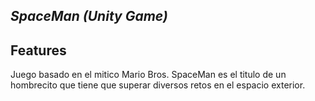 ## _SpaceMan (Unity Game)_
## Features
Juego basado en el mitico Mario Bros.
SpaceMan es el titulo de un hombrecito 
que tiene que superar diversos retos 
en el espacio exterior.
